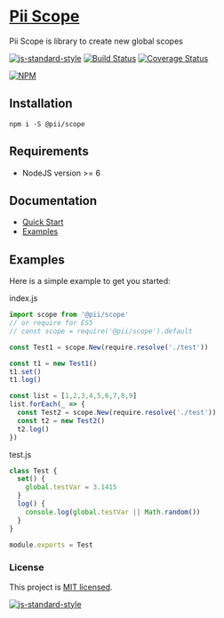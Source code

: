 # [Pii Scope](https://github.com/adrielcodeco/pii-scope)

Pii Scope is library to create new global scopes

[![js-standard-style](https://img.shields.io/badge/code%20style-standard-brightgreen.svg)](http://standardjs.com)
[![Build Status](https://travis-ci.org/adrielcodeco/pii-scope.svg?branch=master)](https://travis-ci.org/adrielcodeco/pii-scope)
[![Coverage Status](https://coveralls.io/repos/github/adrielcodeco/pii-scope/badge.svg)](https://coveralls.io/github/adrielcodeco/pii-scope)

[![NPM](https://nodei.co/npm/@pii/scope.png)](https://npmjs.org/package/@pii/scope)

## Installation

```
npm i -S @pii/scope
```

## Requirements

* NodeJS version >= 6

## Documentation

* [Quick Start](https://adrielcodeco.github.io/pii-scope#quick-start)
* [Examples](https://github.com/adrielcodeco/pii-scope/tree/master/examples)

## Examples

Here is a simple example to get you started:

index.js

```js
import scope from '@pii/scope'
// or require for ES5 
// const scope = require('@pii/scope').default

const Test1 = scope.New(require.resolve('./test'))

const t1 = new Test1()
t1.set()
t1.log()

const list = [1,2,3,4,5,6,7,8,9]
list.forEach(_ => {
  const Test2 = scope.New(require.resolve('./test'))
  const t2 = new Test2()
  t2.log()
})
```

test.js

```js
class Test {
  set() {
    global.testVar = 3.1415
  }
  log() {
    console.log(global.testVar || Math.random())
  }
}

module.exports = Test
```

### License

This project is [MIT licensed](./LICENSE).

[![js-standard-style](https://cdn.rawgit.com/standard/standard/master/badge.svg)](http://standardjs.com)